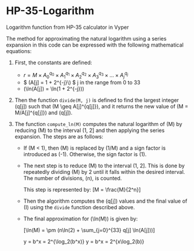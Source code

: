 # HP-35-Logarithm
Logarithm function from HP-35 calculator in Vyper

The method for approximating the natural logarithm using a series expansion in this code can be expressed with the following mathematical equations:

1. First, the constants are defined:

   - $` r = M \times A_{0}^{q_{0}} \times A_{1}^{q_{1}} \times A_{2}^{q_{2}} \times A_{3}^{q_{3}} \times \ldots \times A_{j}^{q_{j}} `$
   - $` (A[j] = 1 + 2^{-j}\) `$ j in the range from 0 to 33 
   - \(\ln(A[j]) = \ln(1 + 2^{-j})\)

2. Then the function `divide(M, j)` is defined to find the largest integer \(q[j]\) such that \(M \geq A[j]^{q[j]}\), and it returns the new value of \(M = M/A[j]^{q[j]}\) and \(q[j]\).

3. The function `compute_ln(M)` computes the natural logarithm of \(M\) by reducing \(M\) to the interval (1, 2] and then applying the series expansion. The steps are as follows:

   - If \(M < 1\), then \(M\) is replaced by \(1/M\) and a sign factor is introduced as \(-1\). Otherwise, the sign factor is \(1\).
   - The next step is to reduce \(M\) to the interval (1, 2]. This is done by repeatedly dividing \(M\) by 2 until it falls within the desired interval. The number of divisions, \(n\), is counted. 

     This step is represented by:
     \[M = \frac{M}{2^n}\]

   - Then the algorithm computes the \(q[j]\) values and the final value of \(I\) using the `divide` function described above.

   - The final approximation for \(\ln(M)\) is given by:
     
     \[\ln(M) = \pm (n\ln(2) + \sum_{j=0}^{33} q[j] \ln(A[j]))\]
     
     
     
     y = b^x = 2^{\log_2(b^x)}
     y = b^x = 2^{x\log_2(b)}



